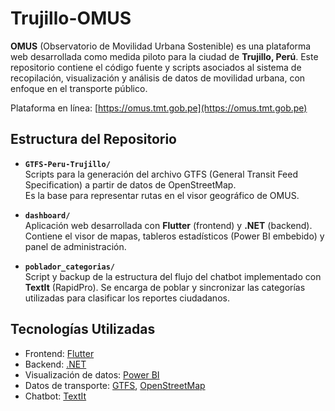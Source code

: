 # Trujillo-OMUS

**OMUS** (Observatorio de Movilidad Urbana Sostenible) es una plataforma web desarrollada como medida piloto para la ciudad de **Trujillo, Perú**. Este repositorio contiene el código fuente y scripts asociados al sistema de recopilación, visualización y análisis de datos de movilidad urbana, con enfoque en el transporte público.

Plataforma en línea: [https://omus.tmt.gob.pe](https://omus.tmt.gob.pe)

## Estructura del Repositorio

- **`GTFS-Peru-Trujillo/`**  
  Scripts para la generación del archivo GTFS (General Transit Feed Specification) a partir de datos de OpenStreetMap.  
  Es la base para representar rutas en el visor geográfico de OMUS.

- **`dashboard/`**  
  Aplicación web desarrollada con **Flutter** (frontend) y **.NET** (backend). Contiene el visor de mapas, tableros estadísticos (Power BI embebido) y panel de administración.

- **`poblador_categorias/`**  
  Script y backup de la estructura del flujo del chatbot implementado con **TextIt** (RapidPro). Se encarga de poblar y sincronizar las categorías utilizadas para clasificar los reportes ciudadanos.

## Tecnologías Utilizadas

- Frontend: [Flutter](https://flutter.dev/)
- Backend: [.NET](https://dotnet.microsoft.com/)
- Visualización de datos: [Power BI](https://powerbi.microsoft.com/)
- Datos de transporte: [GTFS](https://gtfs.org/), [OpenStreetMap](https://www.openstreetmap.org/)
- Chatbot: [TextIt](https://texti)

